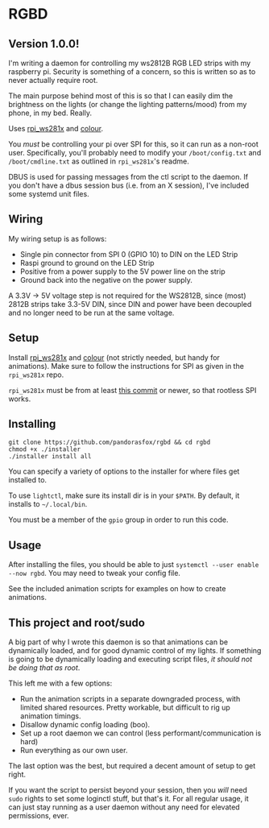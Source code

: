 # RGBD

## Version 1.0.0!

I'm writing a daemon for controlling my ws2812B RGB LED strips with my raspberry pi. Security is something of a concern, so this is written so as to never actually require root.

The main purpose behind most of this is so that I can easily dim the brightness on the lights (or change the lighting patterns/mood) from my phone, in my bed. Really.

Uses [rpi\_ws281x](https://github.com/jgarff/rpi_ws281x) and [colour](https://pypi.python.org/pypi/colour).

You *must* be controlling your pi over SPI for this, so it can run as a non-root user. Specifically, you'll probably need to modify your `/boot/config.txt` and `/boot/cmdline.txt` as outlined in `rpi_ws281x`'s readme.

DBUS is used for passing messages from the ctl script to the daemon. If you don't have a dbus session bus (i.e. from an X session), I've included some systemd unit files.

## Wiring

My wiring setup is as follows:

* Single pin connector from SPI 0 (GPIO 10) to DIN on the LED Strip
* Raspi ground to ground on the LED Strip
* Positive from a power supply to the 5V power line on the strip
* Ground back into the negative on the power supply.

A 3.3V -> 5V voltage step is not required for the WS2812B, since (most) 2812B strips take 3.3-5V DIN, since DIN and power have been decoupled and no longer need to be run at the same voltage.

## Setup

Install [rpi\_ws281x](https://github.com/jgarff/rpi_ws281x) and [colour](https://pypi.python.org/pypi/colour) (not strictly needed, but handy for animations). Make sure to follow the instructions for SPI as given in the `rpi_ws281x` repo.

`rpi_ws281x` must be from at least [this commit](https://github.com/jgarff/rpi_ws281x/commit/d50cc444fa3a12bd8e2332ac5d1dd5e61b338e68) or newer, so that rootless SPI works.

## Installing

```
git clone https://github.com/pandorasfox/rgbd && cd rgbd
chmod +x ./installer
./installer install all
```

You can specify a variety of options to the installer for where files get installed to.

To use `lightctl`, make sure its install dir is in your `$PATH`. By default, it installs to `~/.local/bin`.

You must be a member of the `gpio` group in order to run this code.

## Usage

After installing the files, you should be able to just `systemctl --user enable --now rgbd`. You may need to tweak your config file.

See the included animation scripts for examples on how to create animations.

## This project and root/sudo

A big part of why I wrote this daemon is so that animations can be dynamically loaded, and for good dynamic control of my lights. If something is going to be dynamically loading and executing script files, _it should not be doing that as root_.

This left me with a few options:

* Run the animation scripts in a separate downgraded process, with limited shared resources. Pretty workable, but difficult to rig up animation timings.
* Disallow dynamic config loading (boo).
* Set up a root daemon we can control (less performant/communication is hard)
* Run everything as our own user.

The last option was the best, but required a decent amount of setup to get right.

If you want the script to persist beyond your session, then you _will_ need `sudo` rights to set some loginctl stuff, but that's it. For all regular usage, it can just stay running as a user daemon without any need for elevated permissions, ever.
